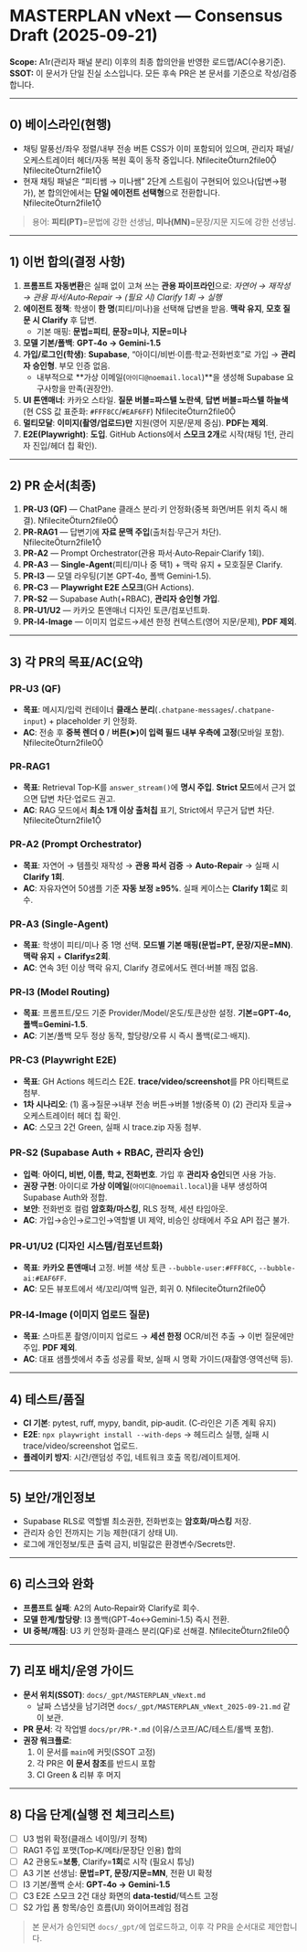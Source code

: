 
# MASTERPLAN vNext — **Consensus Draft** (2025‑09‑21)
**Scope:** A1r(관리자 패널 분리) 이후의 최종 합의안을 반영한 로드맵/AC(수용기준).  
**SSOT:** 이 문서가 단일 진실 소스입니다. 모든 후속 PR은 본 문서를 기준으로 작성/검증합니다.

---

## 0) 베이스라인(현행)
- 채팅 말풍선/좌우 정렬/내부 전송 버튼 CSS가 이미 포함되어 있으며, 관리자 패널/오케스트레이터 헤더/자동 복원 훅이 동작 중입니다. fileciteturn2file0 fileciteturn2file1
- 현재 채팅 패널은 “피티쌤 → 미나쌤” 2단계 스트림이 구현되어 있으나(답변→평가), 본 합의안에서는 **단일 에이전트 선택형**으로 전환합니다. fileciteturn2file1

> 용어: **피티(PT)**=문법에 강한 선생님, **미나(MN)**=문장/지문 지도에 강한 선생님.

---

## 1) 이번 합의(결정 사항)
1) **프롬프트 자동변환**은 실패 없이 고쳐 쓰는 **관용 파이프라인**으로: _자연어 → 재작성 → 관용 파서/Auto‑Repair → (필요 시) Clarify 1회 → 실행_  
2) **에이전트 정책**: 학생이 **한 명**(피티/미나)을 선택해 답변을 받음. **맥락 유지**, **모호 질문 시 Clarify** 후 답변.  
   - 기본 매핑: **문법=피티**, **문장=미나**, **지문=미나**  
3) **모델 기본/폴백**: **GPT‑4o → Gemini‑1.5**  
4) **가입/로그인(학생)**: **Supabase**, “아이디/비번·이름·학교·전화번호”로 가입 → **관리자 승인형**. 부모 인증 없음.  
   - 내부적으로 **가상 이메일(`아이디@noemail.local`)**을 생성해 Supabase 요구사항을 만족(권장안).  
5) **UI 톤앤매너**: 카카오 스타일. **질문 버블=파스텔 노란색**, **답변 버블=파스텔 하늘색**(현 CSS 값 표준화: `#FFF8CC`/`#EAF6FF`) fileciteturn2file0  
6) **멀티모달**: **이미지(촬영/업로드)만** 지원(영어 지문/문제 중심). **PDF는 제외**.  
7) **E2E(Playwright)**: **도입**. GitHub Actions에서 **스모크 2개**로 시작(채팅 1턴, 관리자 진입/헤더 칩 확인).

---

## 2) PR 순서(최종)
1. **PR‑U3 (QF)** — ChatPane 클래스 분리·키 안정화(중복 화면/버튼 위치 즉시 해결). fileciteturn2file0  
2. **PR‑RAG1** — 답변기에 **자료 문맥 주입**(출처칩·무근거 차단). fileciteturn2file1  
3. **PR‑A2** — Prompt Orchestrator(관용 파서·Auto‑Repair·Clarify 1회).  
4. **PR‑A3** — **Single‑Agent**(피티/미나 중 택1) + 맥락 유지 + 모호질문 Clarify.  
5. **PR‑I3** — 모델 라우팅(기본 GPT‑4o, 폴백 Gemini‑1.5).  
6. **PR‑C3** — **Playwright E2E 스모크**(GH Actions).  
7. **PR‑S2** — Supabase Auth(+RBAC), **관리자 승인형 가입**.  
8. **PR‑U1/U2** — 카카오 톤앤매너 디자인 토큰/컴포넌트화.  
9. **PR‑I4‑Image** — 이미지 업로드→세션 한정 컨텍스트(영어 지문/문제), **PDF 제외**.

---

## 3) 각 PR의 목표/AC(요약)

### PR‑U3 (QF)
- **목표**: 메시지/입력 컨테이너 **클래스 분리**(`.chatpane-messages`/`.chatpane-input`) + placeholder 키 안정화.  
- **AC**: 전송 후 **중복 렌더 0** / **버튼(➤)이 입력 필드 내부 우측에 고정**(모바일 포함). fileciteturn2file0

### PR‑RAG1
- **목표**: Retrieval Top‑K를 `answer_stream()`에 **명시 주입**. **Strict 모드**에서 근거 없으면 답변 차단·업로드 권고.  
- **AC**: RAG 모드에서 **최소 1개 이상 출처칩** 표기, Strict에서 무근거 답변 차단. fileciteturn2file1

### PR‑A2 (Prompt Orchestrator)
- **목표**: 자연어 → 템플릿 재작성 → **관용 파서 검증** → **Auto‑Repair** → 실패 시 **Clarify 1회**.  
- **AC**: 자유자연어 50샘플 기준 **자동 보정 ≥95%**. 실패 케이스는 **Clarify 1회**로 회수.

### PR‑A3 (Single‑Agent)
- **목표**: 학생이 피티/미나 중 1명 선택. **모드별 기본 매핑(문법=PT, 문장/지문=MN)**. **맥락 유지** + **Clarify≤2회**.  
- **AC**: 연속 3턴 이상 맥락 유지, Clarify 경로에서도 렌더·버블 깨짐 없음.

### PR‑I3 (Model Routing)
- **목표**: 프롬프트/모드 기준 Provider/Model/온도/토큰상한 설정. **기본=GPT‑4o, 폴백=Gemini‑1.5**.  
- **AC**: 기본/폴백 모두 정상 동작, 할당량/오류 시 즉시 폴백(로그·배지).

### PR‑C3 (Playwright E2E)
- **목표**: GH Actions 헤드리스 E2E. **trace/video/screenshot**를 PR 아티팩트로 첨부.  
- **1차 시나리오**: (1) 홈→질문→내부 전송 버튼→버블 1쌍(중복 0) (2) 관리자 토글→오케스트레이터 헤더 칩 확인.  
- **AC**: 스모크 2건 Green, 실패 시 trace.zip 자동 첨부.

### PR‑S2 (Supabase Auth + RBAC, 관리자 승인)
- **입력**: **아이디, 비번, 이름, 학교, 전화번호**. 가입 후 **관리자 승인**되면 사용 가능.  
- **권장 구현**: 아이디로 **가상 이메일**(`아이디@noemail.local`)을 내부 생성하여 Supabase Auth와 정합.  
- **보안**: 전화번호 컬럼 **암호화/마스킹**, RLS 정책, 세션 타임아웃.  
- **AC**: 가입→승인→로그인→역할별 UI 제약, 비승인 상태에서 주요 API 접근 불가.

### PR‑U1/U2 (디자인 시스템/컴포넌트화)
- **목표**: **카카오 톤앤매너** 고정. 버블 색상 토큰 `--bubble-user:#FFF8CC`, `--bubble-ai:#EAF6FF`.  
- **AC**: 모든 뷰포트에서 색/꼬리/여백 일관, 회귀 0. fileciteturn2file0

### PR‑I4‑Image (이미지 업로드 질문)
- **목표**: 스마트폰 촬영/이미지 업로드 → **세션 한정** OCR/비전 추출 → 이번 질문에만 주입. **PDF 제외**.  
- **AC**: 대표 샘플셋에서 추출 성공률 확보, 실패 시 명확 가이드(재촬영·영역선택 등).

---

## 4) 테스트/품질
- **CI 기본**: pytest, ruff, mypy, bandit, pip‑audit. (C‑라인은 기존 계획 유지)  
- **E2E**: `npx playwright install --with-deps` → 헤드리스 실행, 실패 시 trace/video/screenshot 업로드.  
- **플레이키 방지**: 시간/랜덤성 주입, 네트워크 호출 목킹/레이트제어.

---

## 5) 보안/개인정보
- Supabase RLS로 역할별 최소권한, 전화번호는 **암호화/마스킹** 저장.  
- 관리자 승인 전까지는 기능 제한(대기 상태 UI).  
- 로그에 개인정보/토큰 출력 금지, 비밀값은 환경변수/Secrets만.

---

## 6) 리스크와 완화
- **프롬프트 실패**: A2의 Auto‑Repair와 Clarify로 회수.  
- **모델 한계/할당량**: I3 폴백(GPT‑4o↔Gemini‑1.5) 즉시 전환.  
- **UI 중복/깨짐**: U3 키 안정화·클래스 분리(QF)로 선해결. fileciteturn2file0

---

## 7) 리포 배치/운영 가이드
- **문서 위치(SSOT)**: `docs/_gpt/MASTERPLAN_vNext.md`  
  - 날짜 스냅샷을 남기려면 `docs/_gpt/MASTERPLAN_vNext_2025-09-21.md` 같이 보관.  
- **PR 문서**: 각 작업별 `docs/pr/PR-*.md` (이유/스코프/AC/테스트/롤백 포함).  
- **권장 워크플로**:  
  1) 이 문서를 `main`에 커밋(SSOT 고정)  
  2) 각 PR은 **이 문서 참조**를 반드시 포함  
  3) CI Green & 리뷰 후 머지

---

## 8) 다음 단계(실행 전 체크리스트)
- [ ] U3 범위 확정(클래스 네이밍/키 정책)  
- [ ] RAG1 주입 포맷(Top‑K/메타/문장단 인용) 합의  
- [ ] A2 관용도=**보통**, Clarify=**1회**로 시작 (필요시 튜닝)  
- [ ] A3 기본 선생님: **문법=PT, 문장/지문=MN**, 전환 UI 확정  
- [ ] I3 기본/폴백 순서: **GPT‑4o → Gemini‑1.5**  
- [ ] C3 E2E 스모크 2건 대상 화면의 **data-testid**/텍스트 고정  
- [ ] S2 가입 폼 항목/승인 흐름(UI) 와이어프레임 점검

> 본 문서가 승인되면 `docs/_gpt/`에 업로드하고, 이후 각 PR을 순서대로 제안합니다.
